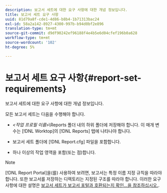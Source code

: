 ```yaml
---
description: 보고서 세트에 대한 요구 사항에 대한 개념 정보입니다.
title: 보고서 세트 요구 사항
uuid: 81d79a8f-cde1-4d86-b8b4-1b71313bac24
exl-id: 58a2a142-8927-4300-997b-b94d0bf2e896
translation-type: tm+mt
source-git-commit: d9df90242ef96188f4e4b5e6d04cfef196b0a628
workflow-type: tm+mt
source-wordcount: '102'
ht-degree: 5%

---
```


# 보고서 세트 요구 사항{#report-set-requirements}

보고서 세트에 대한 요구 사항에 대한 개념 정보입니다.

모든 보고서 세트는 다음을 수행해야 합니다.

* *&lt;작업 프로필 이름*>\Reports 폴더 내의 하위 폴더에 저장해야 합니다. 이 매개 변수는 [!DNL Worktop]의 [!DNL Reports] 탭에 나타나야 합니다.

* 보고서 세트 폴더에 [!DNL Report.cfg] 파일을 포함합니다.
* 하나 이상의 작업 영역을 포함(또는 점)합니다.

>[!NOTE]
>
>[!DNL Report Portal]을(를) 사용하여 보려면, 보고서는 특정 이름 지정 규칙을 따라야 합니다. 또한 보고서를 저장하는 디렉토리는 지정된 구조를 따라야 합니다. 이러한 요구 사항에 대한 설명은 [보고서 세트가 보고서 포털과 호환되는지 확인...을 참조하십시오.](../../home/c-rpt-oview/c-install-rpt-port/c-rpt-port-user-inter.md#section-2b141e5d198a4bbea455699126c24706).
